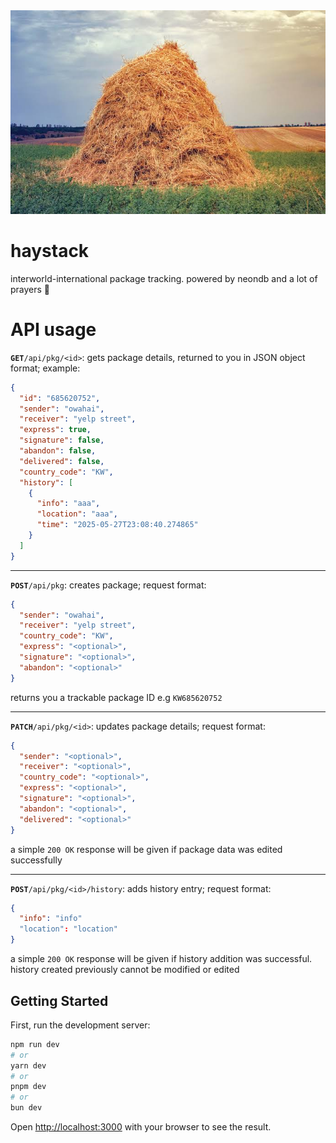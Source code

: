 <img src="https://github.com/owohai/haystack/blob/main/public/haystackbranding.jpg?raw=true" width="1000" title="Why mathematicians can't find the hay in a haystack" alt="Ray Romano saying What do you think?"/>

# haystack
interworld-international package tracking. powered by neondb and a lot of prayers 🙏


# API usage
**`GET`**`/api/pkg/<id>`: gets package details, returned to you in JSON object format; example:

```JSON
{
  "id": "685620752",
  "sender": "owahai",
  "receiver": "yelp street",
  "express": true,
  "signature": false,
  "abandon": false,
  "delivered": false,
  "country_code": "KW",
  "history": [
    {
      "info": "aaa",
      "location": "aaa",
      "time": "2025-05-27T23:08:40.274865"
    }
  ]
}
```

---
**`POST`**`/api/pkg`: creates package; request format:
```JSON
{
  "sender": "owahai",
  "receiver": "yelp street",
  "country_code": "KW",
  "express": "<optional>",
  "signature": "<optional>",
  "abandon": "<optional>"
}
```
returns you a trackable package ID e.g `KW685620752`

---
**`PATCH`**`/api/pkg/<id>`: updates package details; request format:
```JSON
{
  "sender": "<optional>",
  "receiver": "<optional>",
  "country_code": "<optional>",
  "express": "<optional>",
  "signature": "<optional>",
  "abandon": "<optional>",
  "delivered": "<optional>"
}
```
a simple `200 OK` response will be given if package data was edited successfully

---
**`POST`**`/api/pkg/<id>/history`: adds history entry; request format:
```JSON
{
  "info": "info"
  "location": "location"
}
```
a simple `200 OK` response will be given if history addition was successful. history created previously cannot be modified or edited



## Getting Started

First, run the development server:

```bash
npm run dev
# or
yarn dev
# or
pnpm dev
# or
bun dev
```

Open [http://localhost:3000](http://localhost:3000) with your browser to see the result.
